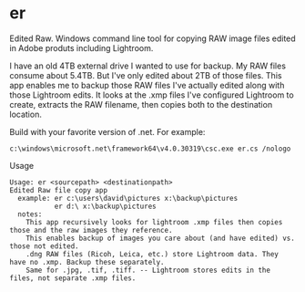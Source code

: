 # er
Edited Raw. Windows command line tool for copying RAW image files edited in Adobe produts including Lightroom.

I have an old 4TB external drive I wanted to use for backup. My RAW files consume about 5.4TB. But I've only edited 
about 2TB of those files. This app enables me to backup those RAW files I've actually edited along with those 
Lightroom edits. It looks at the .xmp files I've configured Lightroom to create, extracts the RAW filename, then
copies both to the destination location.


Build with your favorite version of .net. For example:

    c:\windows\microsoft.net\framework64\v4.0.30319\csc.exe er.cs /nologo
    
Usage

    Usage: er <sourcepath> <destinationpath>
    Edited Raw file copy app
      example: er c:\users\david\pictures x:\backup\pictures
               er d:\ x:\backup\pictures
      notes:
        This app recursively looks for lightroom .xmp files then copies those and the raw images they reference.
        This enables backup of images you care about (and have edited) vs. those not edited.
        .dng RAW files (Ricoh, Leica, etc.) store Lightroom data. They have no .xmp. Backup these separately.
        Same for .jpg, .tif, .tiff. -- Lightroom stores edits in the files, not separate .xmp files.
